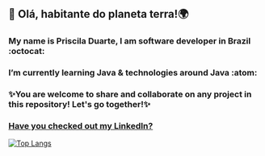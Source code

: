 ## 👋 Olá, habitante do planeta terra!:earth_africa:	

### My name is Priscila Duarte, I am software developer in Brazil :octocat:

### I’m currently learning Java & technologies around Java :atom:

### :sparkles:You are welcome to share and collaborate on any project in this repository! Let's go together!:sparkles:


### **[Have you checked out my LinkedIn?](https://www.linkedin.com/in/prisciladuarte1993/)**



[![Top Langs](https://github-readme-stats.vercel.app/api/top-langs/?username=prisciladuarte&layout=compact)](https://github.com/prisciladuarte/github-readme-stats)
